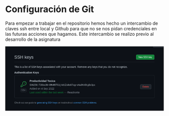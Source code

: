 # Configuración de Git
 
Para empezar a trabajar en el repositorio hemos hecho un intercambio de claves ssh entre local y Github para que no se nos pidan credenciales en las futuras acciones que hagamos. Este intercambio se realizo previo al desarrollo de la asignatura

![ssh](../imgs/sshkey.png "Clave SSH")